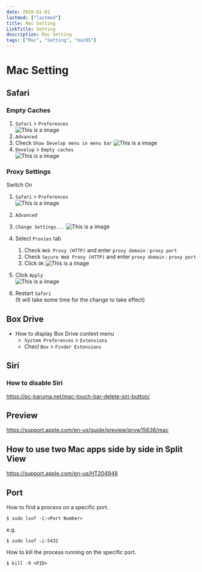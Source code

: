 ```yaml
---
date: 2020-01-01
lastmod: ["lastmod"]
title: Mac Setting
LinkTitle: Setting
description: Mac Setting
tags: ["Mac", "Setting", "macOS"]
---
```


# Mac Setting

## Safari

### Empty Caches

1. `Safari` > `Preferences`  
  ![This is a image](../static/safari-preferences.png)
2. `Advanced`
3. Check `Show Develop menu in menu bar`
  ![This is a image](../static/safari-develop-menu.png)
4. `Develop` > `Empty caches`  
  ![This is a image](../static/safari-empty-caches.png)

### Proxy Settings
Switch On
1. `Safari` > `Preferences`  
  ![This is a image](../static/safari-preferences.png)
2. `Advanced`  
3. `Change Settings...`
  ![This is a image](../static/safari-change-settings.png)
4. Select `Proxies` tab
    1. Check `Web Proxy (HTTP)` and enter `proxy domain` : `proxy port`
    2. Check `Secure Web Proxy (HTTP)` and enter `proxy domain` : `proxy port`
    3. Click `OK`
    ![This is a image](../static/mac-proxy-settings.png)

5. Click `Apply`  
  ![This is a image](../static/mac-proxy-apply.png)
6. Restart `Safari`  
  (It will take some time for the change to take effect)


## Box Drive
* How to display Box Drive context menu
  * `System Preferences` > `Extensions`
  * Checl `Box` > `Finder Extensions`

## Siri

### How to disable Siri
https://pc-karuma.net/mac-touch-bar-delete-siri-button/

## Preview
https://support.apple.com/en-us/guide/preview/prvw15636/mac

## How to use two Mac apps side by side in Split View
https://support.apple.com/en-us/HT204948

## Port
How to find a process on a specific port.
```shell
$ sudo lsof -i:<Port Number>
```
e.g.
```shell
$ sudo lsof -i:5432
```

How to kill the process running on the specific port.

```shell
$ kill -9 <PID>
```
